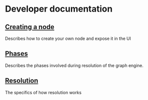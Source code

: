 # Developer documentation

## [Creating a node](./creating-a-node.md)

Describes how to create your own node and expose it in the UI

## [Phases](./phases.md)

Describes the phases involved during resolution of the graph engine.

## [Resolution](./resolution.md)

The specifics of how resolution works
